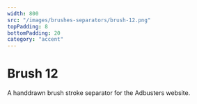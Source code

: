 ```yaml
---
width: 800
src: "/images/brushes-separators/brush-12.png"
topPadding: 8
bottomPadding: 20
category: "accent"
---
```


# Brush 12

A handdrawn brush stroke separator for the Adbusters website.
